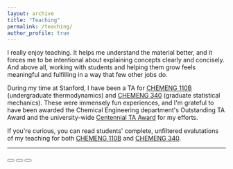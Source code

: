 ```yaml
---
layout: archive
title: "Teaching"
permalink: /teaching/
author_profile: true
---
```


<script defer src="/assets/js/carousel.js"></script>

I really enjoy teaching. It helps me understand the material better, and it forces me to be intentional about explaining concepts clearly and concisely. And above all, working with students and helping them grow feels meaningful and fulfilling in a way that few other jobs do.

During my time at Stanford, I have been a TA for [CHEMENG 110B](https://explorecourses.stanford.edu/search?view=catalog&filter-coursestatus-Active=on&page=0&catalog=&academicYear=&q=CHEMENG+110B&collapse=) (undergraduate thermodynamics) and [CHEMENG 340](https://explorecourses.stanford.edu/search?view=catalog&filter-coursestatus-Active=on&page=0&catalog=&academicYear=&q=CHEMENG+340&collapse=) (graduate statistical mechanics). These were immensely fun experiences, and I'm grateful to have been awarded the Chemical Engineering department's Outstanding TA Award and the university-wide [Centennial TA Award](https://ctl.stanford.edu/centennial-teaching-assistant-awards) for my efforts.

If you're curious, you can read students' complete, unfiltered evalutations of my teaching for both [CHEMENG 110B](/files/course-evals/chemeng110b.pdf) and [CHEMENG 340](/files/course-evals/chemeng340.pdf).

---

<div class="carousel-controls">
  <button id="back-btn"><i class="fas fa-chevron-left"></i></button>
  <button id="pause-resume-btn"><i class="fas fa-pause"></i></button>
  <button id="next-btn"><i class="fas fa-chevron-right"></i></button>
</div>
<div class="carousel"></div>
